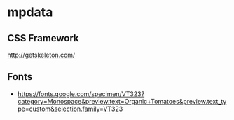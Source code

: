 # mpdata

## CSS Framework

http://getskeleton.com/

## Fonts

* https://fonts.google.com/specimen/VT323?category=Monospace&preview.text=Organic+Tomatoes&preview.text_type=custom&selection.family=VT323

